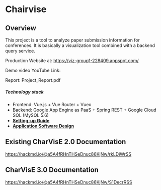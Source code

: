 # Chairvise

## Overview
This project is a tool to analyze paper submission information for conferences. It is basically a visualization tool combined with a backend query service.

Production Website at: https://viz-group1-228409.appspot.com/

Demo video YouTube Link:

Report: Project_Report.pdf

##### Technology stack
- Frontend: Vue.js + Vue Router + Vuex
- Backend: Google App Engine as PaaS + Spring REST + Google Cloud SQL (MySQL 5.6)
- [**Setting-up Guide**](docs/setting-up.md)
- [**Application Software Design**](docs/design.md)

## Existing CharVisE 2.0 Documentation
https://hackmd.io/@a5A4fRHnTHSeDnuc86KjNw/rkLDiWrSS

## CharVisE 3.0 Documentation
https://hackmd.io/@a5A4fRHnTHSeDnuc86KjNw/S1DecrRSS
